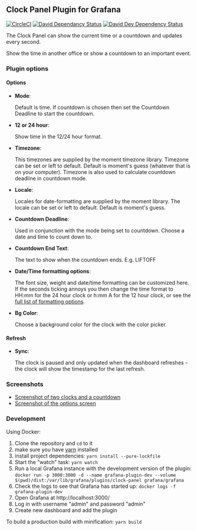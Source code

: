 ## Clock Panel Plugin for Grafana

[![CircleCI](https://circleci.com/gh/grafana/clock-panel.svg?style=svg)](https://circleci.com/gh/grafana/clock-panel)
[![David Dependancy Status](https://david-dm.org/grafana/clock-panel.svg)](https://david-dm.org/grafana/clock-panel)
[![David Dev Dependency Status](https://david-dm.org/grafana/clock-panel/dev-status.svg)](https://david-dm.org/grafana/clock-panel/?type=dev)

The Clock Panel can show the current time or a countdown and updates every second.

Show the time in another office or show a countdown to an important event.

### Plugin options

#### Options

- **Mode**:

  Default is time. If countdown is chosen then set the Countdown Deadline to start the countdown.

- **12 or 24 hour**:

  Show time in the 12/24 hour format.

- **Timezone**:

  This timezones are supplied by the moment timezone library. Timezone can be set or left to default. Default is moment's guess (whatever that is on your computer). Timezone is also used to calculate countdown deadline in countdown mode.

- **Locale**:

  Locales for date-formatting are supplied by the moment library. The locale can be set or left to default. Default is moment's guess.

- **Countdown Deadline**:

  Used in conjunction with the mode being set to countdown. Choose a date and time to count down to.

- **Countdown End Text**:

  The text to show when the countdown ends. E.g. LIFTOFF

- **Date/Time formatting options**:

  The font size, weight and date/time formatting can be customized here. If the seconds ticking annoys you then change the time format to HH:mm for the 24 hour clock or h:mm A for the 12 hour clock, or see the [full list of formatting options](https://momentjs.com/docs/#/displaying/).

- **Bg Color**:

  Choose a background color for the clock with the color picker.

#### Refresh

- **Sync**:

  The clock is paused and only updated when the dashboard refreshes - the clock will show the timestamp for the last refresh.

### Screenshots

- [Screenshot of two clocks and a countdown](https://raw.githubusercontent.com/grafana/clock-panel/06ecf59c191db642127c6153bc3145e93a1df1f8/src/img/screenshot-clocks.png)
- [Screenshot of the options screen](https://raw.githubusercontent.com/grafana/clock-panel/06ecf59c191db642127c6153bc3145e93a1df1f8/src/img/screenshot-clock-options.png)

### Development

Using Docker:

1. Clone the repository and `cd` to it
1. make sure you have [yarn](https://yarnpkg.com/) installed
1. install project dependencies: `yarn install --pure-lockfile`
1. Start the "watch" task: `yarn watch`
1. Run a local Grafana instance with the development version of the plugin: `docker run -p 3000:3000 -d --name grafana-plugin-dev --volume $(pwd)/dist:/var/lib/grafana/plugins/clock-panel grafana/grafana`
1. Check the logs to see that Grafana has started up: `docker logs -f grafana-plugin-dev`
1. Open Grafana at http://localhost:3000/
1. Log in with username "admin" and password "admin"
1. Create new dashboard and add the plugin

To build a production build with minification: `yarn build`
